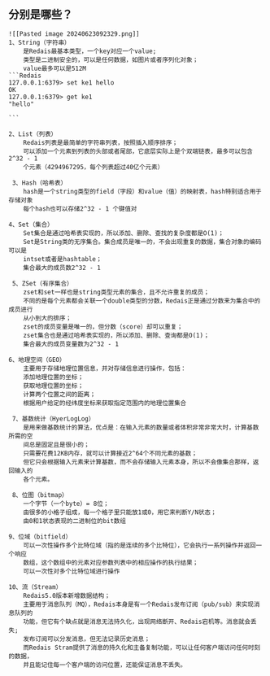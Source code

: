 ## 分别是哪些？
	![[Pasted image 20240623092329.png]]
	1、String（字符串）
		是Redais最基本类型，一个key对应一个value;
		类型是二进制安全的，可以是任何数据，如图片或者序列化对象；
		value最多可以是512M
	```Redais
	127.0.0.1:6379> set ke1 hello
	OK
	127.0.0.1:6379> get ke1
	"hello"
	
	```
	
	2、List（列表）
		Redais列表是最简单的字符串列表，按照插入顺序排序；
		可以添加一个元素到列表的头部或者尾部，它底层实际上是个双端链表，最多可以包含2^32 - 1
		个元素（4294967295，每个列表超过40亿个元素）
	
	 3、Hash（哈希表）
		hash是一个string类型的field（字段）和value（值）的映射表，hash特别适合用于存储对象
		每个hash也可以存储2^32 - 1 个键值对
	
	4、Set（集合）
		Set集合是通过哈希表实现的，所以添加、删除、查找的复杂度都是O(1)；
		Set是String类的无序集合。集合成员是唯一的，不会出现重复的数据，集合对象的编码可以是
		intset或者是hashtable；
		集合最大的成员数2^32 - 1
	
	 5、ZSet（有序集合）
		zset和set一样也是string类型元素的集合，且不允许重复的成员；
		不同的是每个元素都会关联一个double类型的分数，Redais正是通过分数来为集合中的成员进行
		从小到大的排序；
		zset的成员变量是唯一的，但分数（score）却可以重复；
		zset集合也是通过哈希表实现的，所以添加、删除、查询都是O(1)；
		集合最大的成员变量数为2^32 - 1
	
	6、地理空间（GEO）
		主要用于存储地理位置信息，并对存储信息进行操作，包括：
		添加地理位置的坐标；
		获取地理位置的坐标；
		计算两个位置之间的距离；
		根据用户给定的经纬度坐标来获取指定范围内的地理位置集合
	
	 7、基数统计（HyerLogLog）
		是用来做基数统计的算法，优点是：在输入元素的数量或者体积非常非常大时，计算基数所需的空
		间总是固定且是很小的；
		只需要花费12KB内存，就可以计算接近2^64个不同元素的基数；
		但它只会根据输入元素来计算基数，而不会存储输入元素本身，所以不会像集合那样，返回输入的
		各个元素。
	
	 8、位图（bitmap）
		一个字节（一个byte）= 8位；
		由很多的小格子组成，每一个格子里只能放1或0，用它来判断Y/N状态；
		由0和1状态表现的二进制位的bit数组
	
	9、位域（bitfield）
		可以一次性操作多个比特位域（指的是连续的多个比特位），它会执行一系列操作并返回一个响应
		数组，这个数组中的元素对应参数列表中的相应操作的执行结果；
		可以一次性对多个比特位域进行操作
	
	10、流（Stream）
		Redais5.0版本新增数据结构；
		主要用于消息队列（MQ），Redais本身是有一个Redais发布订阅（pub/sub）来实现消息队列的
		功能，但它有个缺点就是消息无法持久化，出现网络断开、Redais宕机等。消息就会丢失;
		发布订阅可以分发消息，但无法记录历史消息；
		而Redais Stram提供了消息的持久化和主备复制功能，可以让任何客户端访问任何时刻的数据，
		并且能记住每一个客户端的访问位置，还能保证消息不丢失。
